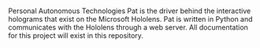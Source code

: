 # 
Personal Autonomous Technologies
Pat is the driver behind the interactive holograms that exist on the Microsoft Hololens. Pat is written in Python and communicates with the Hololens through a web server. All documentation for this project will exist in this repository. 
